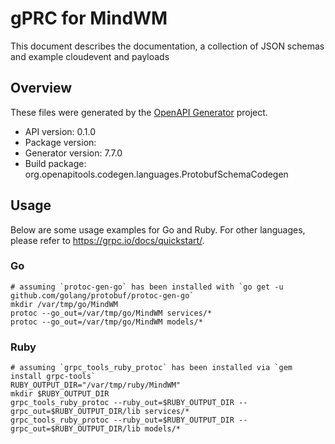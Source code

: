 # gPRC for MindWM

This document describes the documentation, a collection of JSON schemas and example cloudevent and payloads

## Overview
These files were generated by the [OpenAPI Generator](https://openapi-generator.tech) project.

- API version: 0.1.0
- Package version: 
- Generator version: 7.7.0
- Build package: org.openapitools.codegen.languages.ProtobufSchemaCodegen

## Usage

Below are some usage examples for Go and Ruby. For other languages, please refer to https://grpc.io/docs/quickstart/.

### Go
```
# assuming `protoc-gen-go` has been installed with `go get -u github.com/golang/protobuf/protoc-gen-go`
mkdir /var/tmp/go/MindWM
protoc --go_out=/var/tmp/go/MindWM services/*
protoc --go_out=/var/tmp/go/MindWM models/*
```

### Ruby
```
# assuming `grpc_tools_ruby_protoc` has been installed via `gem install grpc-tools`
RUBY_OUTPUT_DIR="/var/tmp/ruby/MindWM"
mkdir $RUBY_OUTPUT_DIR
grpc_tools_ruby_protoc --ruby_out=$RUBY_OUTPUT_DIR --grpc_out=$RUBY_OUTPUT_DIR/lib services/*
grpc_tools_ruby_protoc --ruby_out=$RUBY_OUTPUT_DIR --grpc_out=$RUBY_OUTPUT_DIR/lib models/*
```
